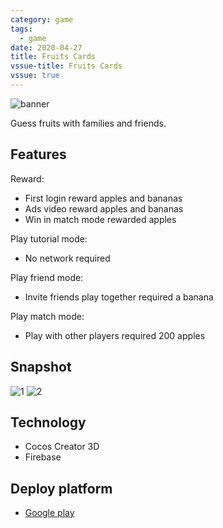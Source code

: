 ```yaml
---
category: game
tags:
  - game
date: 2020-04-27
title: Fruits Cards
vssue-title: Fruits Cards
vssue: true
---
```


![banner](https://github.com/themoonbear/www/raw/master/assets/fruits/banner.jpg)

Guess fruits with families and friends.

<!-- more -->

## Features

Reward:
* First login reward apples and bananas
* Ads video reward apples and bananas
* Win in match mode rewarded apples

Play tutorial mode:
* No network required

Play friend mode:
* Invite friends play together required a banana

Play match mode:
* Play with other players required 200 apples

## Snapshot

![1](https://github.com/themoonbear/www/raw/master/assets/fruits/1.jpg)
![2](https://github.com/themoonbear/www/raw/master/assets/fruits/2.jpg)

## Technology

+ Cocos Creator 3D
+ Firebase

## Deploy platform

+ [Google play](https://play.google.com/store/apps/details?id=cn.moonbear.fruits)